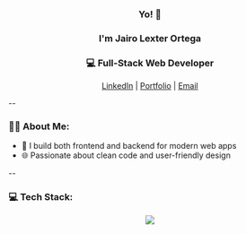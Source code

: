 <h3 align="center">Yo! 👋</h3>
<h3 align="center">I'm Jairo Lexter Ortega</h3>
<h3 align="center">💻 Full-Stack Web Developer</h3>
<p align="center">
  <a href="https://www.linkedin.com/in/jairo-lexter-ortega-822324348">LinkedIn</a> |
  <a href="https://jai-xyz.github.io/my-portfolio">Portfolio</a> |
  <a href="mailto:ortega.jairolexter.n@gmail.com">Email</a>
</p>

--

### 👩‍💻 About Me:
- 🔧 I build both frontend and backend for modern web apps  
- 🌐 Passionate about clean code and user-friendly design  

--

### 💻 Tech Stack:
<p align="center">
  <img src="https://skillicons.dev/icons?i=html,css,js,ts,react,vue,php,laravel,nodejs,postgres,mysql,git,vscode" />
</p>
